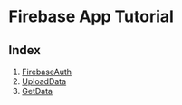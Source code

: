# Firebase App Tutorial


## Index

1. [FirebaseAuth](./FirebaseAuth.md)
2. [UploadData](./UploadDataFirebase.md)
3. [GetData](./GetFirebaseData.md)